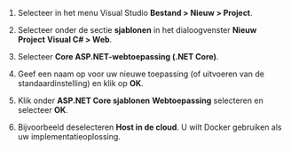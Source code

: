 1. Selecteer in het menu Visual Studio **Bestand > Nieuw > Project**.

1. Selecteer onder de sectie **sjablonen** in het dialoogvenster **Nieuw Project** **Visual C# > Web**.

1. Selecteer **Core ASP.NET-webtoepassing (.NET Core)**.

1. Geef een naam op voor uw nieuwe toepassing (of uitvoeren van de standaardinstelling) en klik op **OK**.

1. Klik onder **ASP.NET Core sjablonen** **Webtoepassing** selecteren en selecteer **OK**.

1. Bijvoorbeeld deselecteren **Host in de cloud**. U wilt Docker gebruiken als uw implementatieoplossing.
